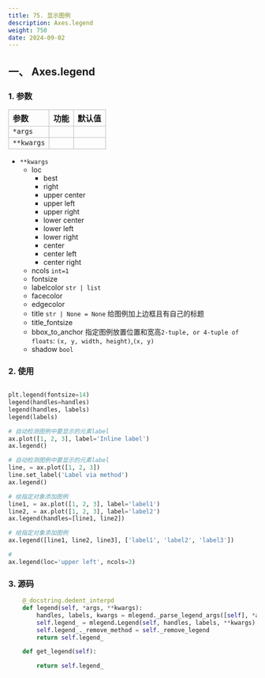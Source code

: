 ```yaml
---
title: 75. 显示图例
description: Axes.legend
weight: 750
date: 2024-09-02
---
```

<style>
th, td {
  border: 1px solid rgb(190, 190, 190);
}
</style>


## 一、 Axes.legend


### 1. 参数

| 参数       | 功能 | 默认值 |
|:-----------|:-----|:-------|
| `*args`    |      |        |
| `**kwargs` |      |        |


- `**kwargs`
  - loc
    - best
    - right
    - upper center
    - upper left
    - upper right
    - lower center
    - lower left
    - lower right
    - center
    - center left
    - center right
  - ncols `int=1`
  - fontsize
  - labelcolor `str | list`
  - facecolor
  - edgecolor
  - title `str | None = None` 给图例加上边框且有自己的标题
  - title_fontsize
  - bbox_to_anchor 指定图例放置位置和宽高`2-tuple, or 4-tuple of floats`: `(x, y, width, height)`,`(x, y)`
  - shadow `bool`




### 2. 使用



```python

plt.legend(fontsize=14)
legend(handles=handles)
legend(handles, labels)
legend(labels)

# 自动检测图例中要显示的元素label
ax.plot([1, 2, 3], label='Inline label')
ax.legend()

# 自动检测图例中要显示的元素label
line, = ax.plot([1, 2, 3])
line.set_label('Label via method')
ax.legend()

# 给指定对象添加图例
line1, = ax.plot([1, 2, 3], label='label1')
line2, = ax.plot([1, 2, 3], label='label2')
ax.legend(handles=[line1, line2])

# 给指定对象添加图例
ax.legend([line1, line2, line3], ['label1', 'label2', 'label3'])

#
ax.legend(loc='upper left', ncols=3)

```



### 3. 源码

```python
    @_docstring.dedent_interpd
    def legend(self, *args, **kwargs):
        handles, labels, kwargs = mlegend._parse_legend_args([self], *args, **kwargs)
        self.legend_ = mlegend.Legend(self, handles, labels, **kwargs)
        self.legend_._remove_method = self._remove_legend
        return self.legend_

    def get_legend(self):

        return self.legend_
```



